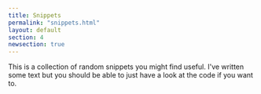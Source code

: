 ```yaml
---
title: Snippets
permalink: "snippets.html"
layout: default
section: 4
newsection: true
---
```


This is a collection of random snippets you might find useful. I've written some text but you should be able to just have a look at the code if you want to.